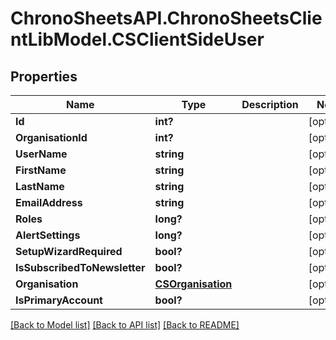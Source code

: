 # ChronoSheetsAPI.ChronoSheetsClientLibModel.CSClientSideUser
## Properties

Name | Type | Description | Notes
------------ | ------------- | ------------- | -------------
**Id** | **int?** |  | [optional] 
**OrganisationId** | **int?** |  | [optional] 
**UserName** | **string** |  | [optional] 
**FirstName** | **string** |  | [optional] 
**LastName** | **string** |  | [optional] 
**EmailAddress** | **string** |  | [optional] 
**Roles** | **long?** |  | [optional] 
**AlertSettings** | **long?** |  | [optional] 
**SetupWizardRequired** | **bool?** |  | [optional] 
**IsSubscribedToNewsletter** | **bool?** |  | [optional] 
**Organisation** | [**CSOrganisation**](CSOrganisation.md) |  | [optional] 
**IsPrimaryAccount** | **bool?** |  | [optional] 

[[Back to Model list]](../README.md#documentation-for-models) [[Back to API list]](../README.md#documentation-for-api-endpoints) [[Back to README]](../README.md)

